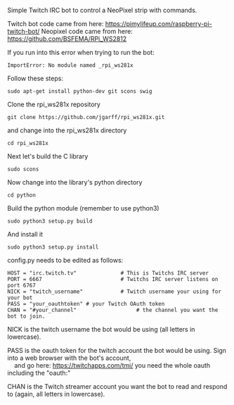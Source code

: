 Simple Twitch IRC bot to control a NeoPixel strip with commands.

Twitch bot code came from here: https://pimylifeup.com/raspberry-pi-twitch-bot/
Neopixel code came from here: https://github.com/BSFEMA/RPi_WS2812

If you run into this error when trying to run the bot:
```
ImportError: No module named _rpi_ws281x
```
Follow these steps:
```
sudo apt-get install python-dev git scons swig
```
Clone the rpi_ws281x repository
```
git clone https://github.com/jgarff/rpi_ws281x.git
```
and change into the rpi_ws281x directory
```
cd rpi_ws281x
```
Next let's build the C library
```
sudo scons
```
Now change into the library's python directory
```
cd python
```
Build the python module (remember to use python3)
```
sudo python3 setup.py build
```
And install it
```
sudo python3 setup.py install
```



config.py needs to be edited as follows:

```
HOST = "irc.twitch.tv"              # This is Twitchs IRC server
PORT = 6667                         # Twitchs IRC server listens on port 6767
NICK = "twitch_username"            # Twitch username your using for your bot
PASS = "your_oauthtoken" # your Twitch OAuth token
CHAN = "#your_channel"                   # the channel you want the bot to join.
```
NICK is the twitch username the bot would be using (all letters in lowercase).  

PASS is the oauth token for the twitch account the bot would be using. Sign into a web browser with the bot's account,  
    and go here: https://twitchapps.com/tmi/ you need the whole oauth including the "oauth:"  

CHAN is the Twitch streamer account you want the bot to read and respond to (again, all letters in lowercase).  